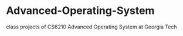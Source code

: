 Advanced-Operating-System
=========================
class projects of CS6210 Advanced Operating System at Georgia Tech

